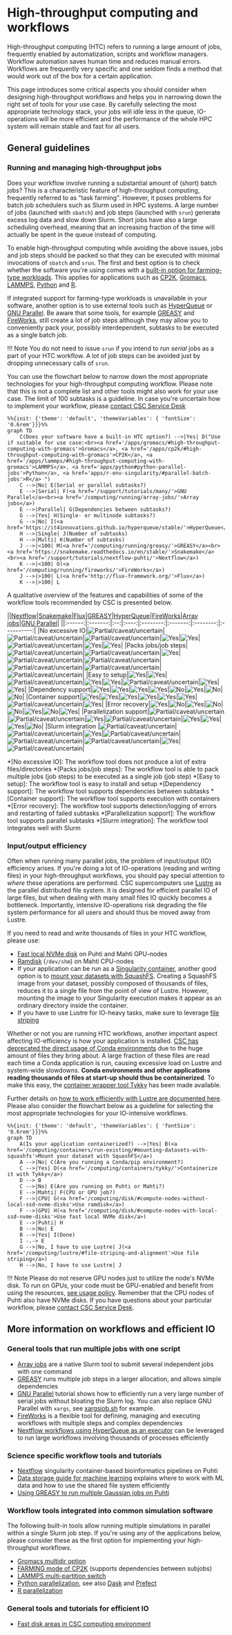 # High-throughput computing and workflows

High-throughput computing (HTC) refers to running a large amount of jobs,
frequently enabled by automatization, scripts and workflow managers. Workflow
automation saves human time and reduces manual errors. Workflows are frequently
very specific and one seldom finds a method that would work out of the box for a
certain application.

This page introduces some critical aspects you should consider when designing
high-throughput workflows and helps you in narrowing down the right set of tools
for your use case. By carefully selecting the most appropriate technology stack,
your jobs will idle less in the queue, IO-operations will be more efficient and
the performance of the whole HPC system will remain stable and fast for all users.

## General guidelines

### Running and managing high-throughput jobs

Does your workflow involve running a substantial amount of (short) batch jobs?
This is a characteristic feature of high-throughput computing, frequently referred
to as "task farming". However, it poses problems for batch job schedulers such as
Slurm used in HPC systems. A large number of jobs (launched with `sbatch`) and job
steps (launched with `srun`) generate excess log data and slow down Slurm. Short
jobs have also a large scheduling overhead, meaning that an increasing fraction
of the time will actually be spent in the queue instead of computing.

To enable high-throughput computing while avoiding the above issues, jobs and job
steps should be packed so that they can be executed with minimal invocations of
`sbatch` and `srun`. The first and best option is to check whether the software
you're using comes with a [built-in option for farming-type workloads]. This
applies for applications such as [CP2K][cp2k], [Gromacs][gmx],  [LAMMPS][lmp], [Python] and [R].

If integrated support for farming-type workloads is unavailable in your software,
another option is to use external tools such as [HyperQueue] or [GNU Parallel].
Be aware that some tools, for example [GREASY] and [FireWorks], still create a lot
of job steps although they may allow you to conveniently pack your, possibly
interdependent, subtasks to be executed as a single batch job.

!!! Note
    You do not need to issue `srun` if you intend to run *serial* jobs as a part
    of your HTC workflow. A lot of job steps can be avoided just by dropping
    unnecessary calls of `srun`.

You can use the flowchart below to narrow down the most appropriate technologies
for your high-throughput computing workflow. Please note that this is not a complete
list and other tools might also work for your use case. The limit of 100 subtasks
is a guideline. In case you're uncertain how to implement your workflow, please
[contact CSC Service Desk]

```mermaid
%%{init: {'theme': 'default', 'themeVariables': { 'fontSize': '0.6rem'}}}%%
graph TD
    C(Does your software have a built-in HTC option?) -->|Yes| D("Use if suitable for use case:<br><a href='/apps/gromacs/#high-throughput-computing-with-gromacs'>Gromacs</a>, <a href='/apps/cp2k/#high-throughput-computing-with-gromacs'>CP2K</a>, <a href='/apps/lammps/#high-throughput-computing-with-gromacs'>LAMMPS</a>, <a href='apps/python#python-parallel-jobs'>Python</a>, <a href='apps/r-env-singularity/#parallel-batch-jobs'>R</a> ")
    C -->|No| E(Serial or parallel subtasks?)
    E -->|Serial| F(<a href='/support/tutorials/many/'>GNU Parallel</a><br><a href='/computing/running/array-jobs/'>Array jobs</a>)
    E -->|Parallel| G(Dependencies between subtasks?)
    G -->|Yes| H(Single- or multinode subtasks?)
    G -->|No| I(<a href='https://it4innovations.github.io/hyperqueue/stable/'>HyperQueue</a>)
    H -->|Single| J(Number of subtasks)
    H -->|Multi| K(Number of subtasks)
    J -->|<100| M(<a href='/computing/running/greasy/'>GREASY</a><br><a href='https://snakemake.readthedocs.io/en/stable/'>Snakemake</a><br><a href='/support/tutorials/nextflow-puhti/'>Nextflow</a>)
    K -->|<100| O(<a href='/computing/running/fireworks/'>FireWorks</a>)
    J -->|>100| L(<a href='http://flux-framework.org/'>Flux</a>)
    K -->|>100| L
```

A qualitative overview of the features and capabilities of some of the workflow
tools recommended by CSC is presented below.

||[Nextflow]|[Snakemake]|[Flux]|[GREASY]|[HyperQueue]|[FireWorks]|[Array jobs]|[GNU Parallel]|
||:------:|:-------:|:--:|:----:|:--------:|:-------:|:--------:|:----------:|
|No excessive IO|![Partial/caveat/uncertain](../../img/alert.svg 'Partial/caveat/uncertain')|![Partial/caveat/uncertain](../../img/alert.svg 'Partial/caveat/uncertain')|![Partial/caveat/uncertain](../../img/alert.svg 'Partial/caveat/uncertain')|![Yes](../../img/check-circle.svg 'Yes')|![Yes](../../img/check-circle.svg 'Yes')|![Partial/caveat/uncertain](../../img/alert.svg 'Partial/caveat/uncertain')|![Yes](../../img/check-circle.svg 'Yes')|![Yes](../../img/check-circle.svg 'Yes')|
|Packs jobs/job steps|![Partial/caveat/uncertain](../../img/alert.svg 'Partial/caveat/uncertain')|![Partial/caveat/uncertain](../../img/alert.svg 'Partial/caveat/uncertain')|![Yes](../../img/check-circle.svg 'Yes')|![Partial/caveat/uncertain](../../img/alert.svg 'Partial/caveat/uncertain')|![Partial/caveat/uncertain](../../img/alert.svg 'Partial/caveat/uncertain')|![Partial/caveat/uncertain](../../img/alert.svg 'Partial/caveat/uncertain')|![Partial/caveat/uncertain](../../img/alert.svg 'Partial/caveat/uncertain')|![Partial/caveat/uncertain](../../img/alert.svg 'Partial/caveat/uncertain')|
|Easy to setup|![Yes](../../img/check-circle.svg 'Yes')|![Yes](../../img/check-circle.svg 'Yes')|![Partial/caveat/uncertain](../../img/alert.svg 'Partial/caveat/uncertain')|![Yes](../../img/check-circle.svg 'Yes')|![Yes](../../img/check-circle.svg 'Yes')|![Partial/caveat/uncertain](../../img/alert.svg 'Partial/caveat/uncertain')|![Yes](../../img/check-circle.svg 'Yes')|![Yes](../../img/check-circle.svg 'Yes')|
|Dependency support|![Yes](../../img/check-circle.svg 'Yes')|![Yes](../../img/check-circle.svg 'Yes')|![Yes](../../img/check-circle.svg 'Yes')|![Yes](../../img/check-circle.svg 'Yes')|![No](../../img/x-circle.svg 'No')|![Yes](../../img/check-circle.svg 'Yes')|![No](../../img/x-circle.svg 'No')|![No](../../img/x-circle.svg 'No')|
|Container support|![Yes](../../img/check-circle.svg 'Yes')|![Yes](../../img/check-circle.svg 'Yes')|![Yes](../../img/check-circle.svg 'Yes')|![Yes](../../img/check-circle.svg 'Yes')|![Yes](../../img/check-circle.svg 'Yes')|![Yes](../../img/check-circle.svg 'Yes')|![Partial/caveat/uncertain](../../img/alert.svg 'Partial/caveat/uncertain')|![Yes](../../img/check-circle.svg 'Yes')|
|Error recovery|![Yes](../../img/check-circle.svg 'Yes')|![No](../../img/x-circle.svg 'No')|![Yes](../../img/check-circle.svg 'Yes')|![No](../../img/x-circle.svg 'No')|![No](../../img/x-circle.svg 'No')|![Yes](../../img/check-circle.svg 'Yes')|![No](../../img/x-circle.svg 'No')|![Yes](../../img/check-circle.svg 'Yes')|
|Parallelization support|![Partial/caveat/uncertain](../../img/alert.svg 'Partial/caveat/uncertain')|![Partial/caveat/uncertain](../../img/alert.svg 'Partial/caveat/uncertain')|![Yes](../../img/check-circle.svg 'Yes')|![Partial/caveat/uncertain](../../img/alert.svg 'Partial/caveat/uncertain')|![Yes](../../img/check-circle.svg 'Yes')|![Yes](../../img/check-circle.svg 'Yes')|![Yes](../../img/check-circle.svg 'Yes')|![No](../../img/x-circle.svg 'No')|
|Slurm integration |![Partial/caveat/uncertain](../../img/alert.svg 'Partial/caveat/uncertain')|![Partial/caveat/uncertain](../../img/alert.svg 'Partial/caveat/uncertain')|![Yes](../../img/check-circle.svg 'Yes')|![Partial/caveat/uncertain](../../img/alert.svg 'Partial/caveat/uncertain')|![Partial/caveat/uncertain](../../img/alert.svg 'Partial/caveat/uncertain')|![Partial/caveat/uncertain](../../img/alert.svg 'Partial/caveat/uncertain')|![Yes](../../img/check-circle.svg 'Yes')|![Partial/caveat/uncertain](../../img/alert.svg 'Partial/caveat/uncertain')|

*[No excessive IO]: The workflow tool does not produce a lot of extra files/directories
*[Packs jobs/job steps]: The workflow tool is able to pack multiple jobs (job steps) to be executed as a single job (job step)
*[Easy to setup]: The workflow tool is easy to install and setup
*[Dependency support]: The workflow tool supports dependencies between subtasks
*[Container support]: The workflow tool supports execution with containers
*[Error recovery]: The workflow tool supports detection/logging of errors and restarting of failed subtasks
*[Parallelization support]: The workflow tool supports parallel subtasks
*[Slurm integration]: The workflow tool integrates well with Slurm

### Input/output efficiency

Often when running many parallel jobs, the problem of input/output (IO) efficiency
arises. If you're doing a lot of IO-operations (reading and writing files) in your
high-throughput workflows, you should pay special attention to *where* these
operations are performed. CSC supercomputers use [Lustre] as the
parallel distributed file system. It is designed for efficient parallel IO of
large files, but when dealing with many small files IO quickly becomes a bottleneck.
Importantly, intensive IO-operations risk degrading the file system performance for
all users and should thus be moved away from Lustre.

If you need to read and write thousands of files in your HTC workflow, please use:

* [Fast local NVMe disk] on Puhti and Mahti GPU-nodes
* [Ramdisk] (`/dev/shm`) on Mahti CPU-nodes
* If your application can be run as a [Singularity container], another good option
  is to [mount your datasets with SquashFS]. Creating a SquashFS image from your
  dataset, possibly composed of thousands of files, reduces it to a single file
  from the point of view of Lustre. However, mounting the image to your Singularity
  execution makes it appear as an ordinary directory inside the container.
* If you have to use Lustre for IO-heavy tasks, make sure to leverage [file striping]

Whether or not you are running HTC workflows, another important aspect affecting
IO-efficiency is how your application is installed.
[CSC has deprecated the direct usage of Conda environments] due to the huge amount
of files they bring about. A large fraction of these files are read each time a
Conda application is run, causing excessive load on Lustre and system-wide slowdowns.
**Conda environments and other applications reading thousands of files at start-up
should thus be containerized**. To make this easy, the [container wrapper tool Tykky]
has been made available.

Further details on [how to work efficiently with Lustre are documented here].
Please also consider the flowchart below as a guideline for selecting the most
appropriate technologies for your IO-intensive workflows.

```mermaid
%%{init: {'theme': 'default', 'themeVariables': { 'fontSize': '0.6rem'}}}%%
graph TD
    A(Is your application containerized?) -->|Yes| B(<a href='/computing/containers/run-existing/#mounting-datasets-with-squashfs'>Mount your dataset with SquashFS</a>)
    A -->|No| C(Are you running a Conda/pip environment?)
    C -->|Yes| D(<a href='/computing/containers/tykky/'>Containerize it with Tykky</a>)
    D --> B
    C -->|No| E(Are you running on Puhti or Mahti?)
    E -->|Mahti| F(CPU or GPU job?)
    F -->|CPU| G(<a href='/computing/disk/#compute-nodes-without-local-ssd-nvme-disks'>Use ramdisk</a>)
    F -->|GPU| H(<a href='/computing/disk/#compute-nodes-with-local-ssd-nvme-disks'>Use fast local NVMe disk</a>)
    E -->|Puhti| H
    B -->|No| E
    B -->|Yes| I(Done)
    I -.-> E
    G -->|No, I have to use Lustre| J(<a href='/computing/lustre/#file-striping-and-alignment'>Use file striping</a>)
    H -->|No, I have to use Lustre| J
```

!!! Note
    Please do not reserve GPU nodes just to utilize the node's NVMe disk. To run
    on GPUs, your code must be GPU-enabled and benefit from using the resources,
    [see usage policy]. Remember that the CPU nodes of Puhti also have NVMe disks.
    If you have questions about your particular workflow, please [contact CSC Service Desk].

## More information on workflows and efficient IO

### General tools that run multiple jobs with one script

* [Array jobs] are a native Slurm tool to submit several independent
  jobs with one command
* [GREASY] runs multiple job steps in a larger allocation, and allows
  simple dependencies
* [GNU Parallel] tutorial shows how to efficiently run a very large number of
  serial jobs without bloating the Slurm log. You can also replace GNU Parallel
  with `xargs`, see [xargsjob.sh] for example.
* [FireWorks] is a flexible tool for defining, managing and
  executing workflows with multiple steps and complex dependencies
* [Nextflow workflows using HyperQueue as an executor] can be leveraged to run
  large workflows involving thousands of processes efficiently

### Science specific workflow tools and tutorials

* [Nextflow] singularity container-based bioinformatics pipelines on Puhti
* [Data storage guide for machine learning] explains where to work with ML data
  and how to use the shared file system efficiently
* [Using GREASY to run multiple Gaussian jobs on Puhti]

### Workflow tools integrated into common simulation software

The following built-in tools allow running multiple simulations in parallel
within a single Slurm job step. If you're using any of the applications below,
please consider these as the first option for implementing your high-throughput
workflows.

* [Gromacs multidir option][gmx]
* [FARMING mode of CP2K][cp2k] (supports dependencies between subjobs)
* [LAMMPS multi-partition switch][lmp]
* [Python parallelization][Python], see also [Dask](https://www.dask.org/) and [Prefect](https://docs-v1.prefect.io/)
* [R parallelization][R]

### General tools and tutorials for efficient IO

* [Fast disk areas in CSC computing environment]

[built-in option for farming-type workloads]: throughput.md#workflow-tools-integrated-into-common-simulation-software
[gmx]: ../../apps/gromacs.md#high-throughput-computing-with-gromacs
[cp2k]: ../../apps/cp2k.md#high-throughput-computing-with-cp2k
[lmp]: ../../apps/lammps.md#high-throughput-computing-with-lammps
[Python]: ../../apps/python.md#python-parallel-jobs
[R]: ../../apps/r-env-singularity.md#parallel-batch-jobs
[HyperQueue]: https://it4innovations.github.io/hyperqueue/stable/
[GNU Parallel]: ../../support/tutorials/many.md
[GREASY]: greasy.md
[FireWorks]: fireworks.md
[contact CSC Service Desk]: ../../support/contact.md
[Nextflow]: ../../support/tutorials/nextflow-puhti.md
[Snakemake]: https://snakemake.readthedocs.io/en/stable/
[Flux]: http://flux-framework.org/
[Array jobs]: array-jobs.md
[Lustre]: ../lustre.md
[Fast local NVMe disk]: ../disk.md#compute-nodes-with-local-ssd-nvme-disks
[Ramdisk]: ../disk.md#compute-nodes-without-local-ssd-nvme-disks
[Singularity container]: ../containers/run-existing.md
[mount your datasets with SquashFS]: ../containers/run-existing.md#mounting-datasets-with-squashfs
[file striping]: ../lustre.md#file-striping-and-alignment
[CSC has deprecated the direct usage of Conda environments]: ../../support/deprecate-conda.md
[container wrapper tool Tykky]: ../containers/tykky.md
[how to work efficiently with Lustre are documented here]: ../lustre.md#best-practices
[Data storage guide for machine learning]: ../../support/tutorials/ml-data.md
[Using GREASY to run multiple Gaussian jobs on Puhti]: https://csc-training.github.io/csc-env-eff/hands-on/throughput/gaussian_greasy.html
[xargsjob.sh]: https://a3s.fi/pub/xargsjob.sh
[see usage policy]: ../overview.md#gpu-nodes
[Fast disk areas in CSC computing environment]: https://csc-training.github.io/csc-env-eff/hands-on/disk-areas/disk-areas-tutorial-fastdisks.html
[Nextflow workflows using HyperQueue as an executor]: ../../support/tutorials/nextflow-hq.md
